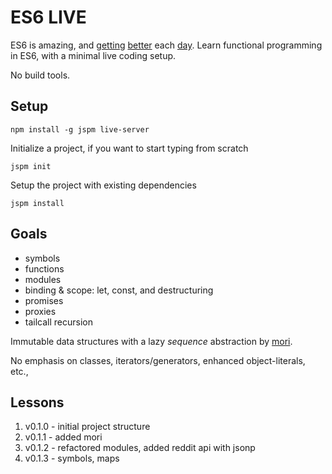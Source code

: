 ES6 LIVE
========

ES6 is amazing, and [getting](https://github.com/systemjs/systemjs) [better](https://github.com/ericdouglas/ES6-Learning) each [day](https://www.youtube.com/watch?v=iukBMY4apvI). Learn functional programming in ES6, with a minimal live coding setup.

No build tools.

## Setup

	npm install -g jspm live-server

Initialize a project, if you want to start typing from scratch

	jspm init

Setup the project with existing dependencies

	jspm install

## Goals

- symbols
- functions
- modules
- binding & scope: let, const, and destructuring
- promises
- proxies
- tailcall recursion

Immutable data structures with a lazy _sequence_ abstraction by [mori](https://github.com/swannodette/mori).

No emphasis on classes, iterators/generators, enhanced object-literals, etc., 

## Lessons

1. v0.1.0 - initial project structure
2. v0.1.1 - added mori
3. v0.1.2 - refactored modules, added reddit api with jsonp
4. v0.1.3 - symbols, maps
